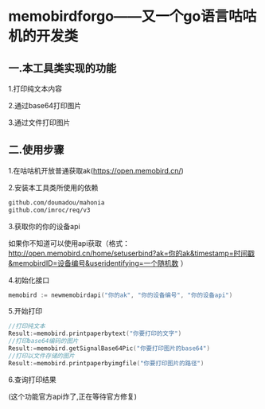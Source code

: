 # memobirdforgo——又一个go语言咕咕机的开发类

## 一.本工具类实现的功能

1.打印纯文本内容

2.通过base64打印图片

3.通过文件打印图片

## 二.使用步骤

1.在咕咕机开放普通获取ak(https://open.memobird.cn/)

2.安装本工具类所使用的依赖

```bash
github.com/doumadou/mahonia
github.com/imroc/req/v3
```

3.获取你的你的设备api

如果你不知道可以使用api获取（格式：http://open.memobird.cn/home/setuserbind?ak=你的ak&timestamp=时间戳&memobirdID=设备编号&useridentifying=一个随机数 ）

4.初始化接口

```go
memobird := newmemobirdapi("你的ak", "你的设备编号", "你的设备api")
```

5.开始打印

```go
//打印纯文本
Result:=memobird.printpaperbytext("你要打印的文字")
//打印base64编码的图片
Result:=memobird.getSignalBase64Pic("你要打印图片的base64")
//打印以文件存储的图片
Result:=memobird.printpaperbyimgfile("你要打印图片的路径")
```

6.查询打印结果

(这个功能官方api炸了,正在等待官方修复)